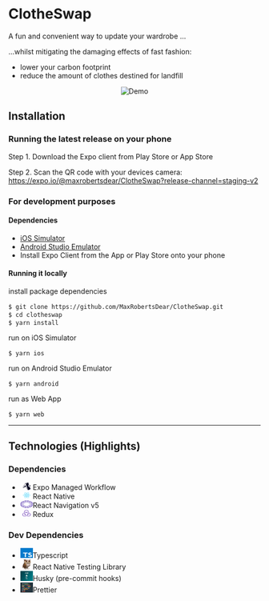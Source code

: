 # ClotheSwap

A fun and convenient way to update your wardrobe ...

 ...whilst mitigating the damaging effects of fast fashion:
- lower your carbon footprint
- reduce the amount of clothes destined for landfill

<p align='center'>
<a target="_blank"><img src="README-assets/demo1.gif" 
alt="Demo" width="207" height="448" alig /></a>
</p>


## Installation
### Running the latest release on your phone
Step 1. Download the Expo client from Play Store or App Store

Step 2. Scan the QR code with your devices camera: https://expo.io/@maxrobertsdear/ClotheSwap?release-channel=staging-v2

### For development purposes
#### Dependencies
- [iOS Simulator](https://docs.expo.io/workflow/ios-simulator/)
- [Android Studio Emulator](https://docs.expo.io/workflow/android-studio-emulator/)
- Install Expo Client from the App or Play Store onto your phone

#### Running it locally
install package dependencies
```shell
$ git clone https://github.com/MaxRobertsDear/ClotheSwap.git
$ cd clotheswap
$ yarn install
```
run on iOS Simulator
```shell
$ yarn ios
```
run on Android Studio Emulator
```shell
$ yarn android
```
run as Web App
```shell
$ yarn web
```

---

## Technologies (Highlights)
### Dependencies
- <img src="README-assets/expo.jpg" 
alt="Demo" width="25" height="15" alig />Expo Managed Workflow
- <img src="README-assets/react.png" 
alt="Demo" width="25" height="15" alig />React Native
- <img src="README-assets/reactnav.svg" 
alt="Demo" width="25" height="15" alig />React Navigation v5
- <img src="README-assets/redux.jpg" 
alt="Demo" width="25" height="15" alig />Redux
### Dev Dependencies
- <img src="README-assets/typescript.png" 
alt="Demo" width="25" height="20" alig />Typescript
- <img src="README-assets/reactnativetesting.jpeg" 
alt="Demo" width="25" height="20" alig />React Native Testing Library
- <img src="README-assets/husky.jpeg" 
alt="Demo" width="25" height="20" alig />Husky (pre-commit hooks)
- <img src="README-assets/prettier.png" 
alt="Demo" width="25" height="20" alig />Prettier

